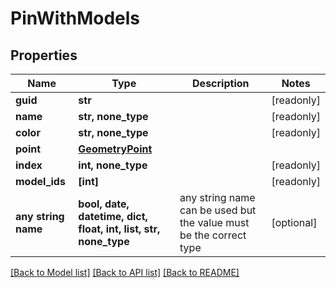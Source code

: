 # PinWithModels


## Properties
Name | Type | Description | Notes
------------ | ------------- | ------------- | -------------
**guid** | **str** |  | [readonly] 
**name** | **str, none_type** |  | [readonly] 
**color** | **str, none_type** |  | [readonly] 
**point** | [**GeometryPoint**](GeometryPoint.md) |  | 
**index** | **int, none_type** |  | [readonly] 
**model_ids** | **[int]** |  | [readonly] 
**any string name** | **bool, date, datetime, dict, float, int, list, str, none_type** | any string name can be used but the value must be the correct type | [optional]

[[Back to Model list]](../README.md#documentation-for-models) [[Back to API list]](../README.md#documentation-for-api-endpoints) [[Back to README]](../README.md)


